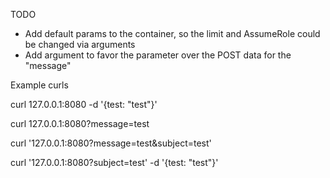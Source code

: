 TODO

- Add default params to the container, so the limit and AssumeRole could be changed via arguments
- Add argument to favor the parameter over the POST data for the "message"

Example curls

curl 127.0.0.1:8080 -d '{test: "test"}'

curl 127.0.0.1:8080?message=test

curl '127.0.0.1:8080?message=test&subject=test'

curl '127.0.0.1:8080?subject=test' -d '{test: "test"}'
